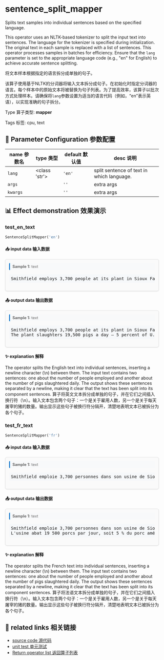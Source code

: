 # sentence_split_mapper

Splits text samples into individual sentences based on the specified language.

This operator uses an NLTK-based tokenizer to split the input text into sentences. The language for the tokenizer is specified during initialization. The original text in each sample is replaced with a list of sentences. This operator processes samples in batches for efficiency. Ensure that the `lang` parameter is set to the appropriate language code (e.g., "en" for English) to achieve accurate sentence splitting.

将文本样本根据指定的语言拆分成单独的句子。

该算子使用基于NLTK的分词器将输入文本拆分成句子。在初始化时指定分词器的语言。每个样本中的原始文本将被替换为句子列表。为了提高效率，该算子以批次方式处理样本。请确保将`lang`参数设置为适当的语言代码（例如，“en”表示英语），以实现准确的句子拆分。

Type 算子类型: **mapper**

Tags 标签: cpu, text

## 🔧 Parameter Configuration 参数配置
| name 参数名 | type 类型 | default 默认值 | desc 说明 |
|--------|------|--------|------|
| `lang` | <class 'str'> | `'en'` | split sentence of text in which language. |
| `args` |  | `''` | extra args |
| `kwargs` |  | `''` | extra args |

## 📊 Effect demonstration 效果演示
### test_en_text
```python
SentenceSplitMapper('en')
```

#### 📥 input data 输入数据
<div class="sample-card" style="border:1px solid #ddd; padding:12px; margin:8px 0; border-radius:6px; background:#fafafa; box-shadow:0 1px 3px rgba(0,0,0,0.1);"><div class="sample-header" style="background:#f8f9fa; padding:4px 8px; margin-bottom:6px; border-radius:3px; font-size:0.9em; color:#666; border-left:3px solid #007acc;"><strong>Sample 1:</strong> text</div><pre style="padding:6px; background:#f6f8fa; border-radius:4px; overflow-x:auto; white-space:pre; word-wrap:normal;">Smithfield employs 3,700 people at its plant in Sioux Falls, South Dakota. The plant slaughters 19,500 pigs a day — 5 percent of U.S. pork.</pre></div>

#### 📤 output data 输出数据
<div class="sample-card" style="border:1px solid #ddd; padding:12px; margin:8px 0; border-radius:6px; background:#fafafa; box-shadow:0 1px 3px rgba(0,0,0,0.1);"><div class="sample-header" style="background:#f8f9fa; padding:4px 8px; margin-bottom:6px; border-radius:3px; font-size:0.9em; color:#666; border-left:3px solid #007acc;"><strong>Sample 1:</strong> text</div><pre style="padding:6px; background:#f6f8fa; border-radius:4px; overflow-x:auto; white-space:pre; word-wrap:normal;">Smithfield employs 3,700 people at its plant in Sioux Falls, South Dakota.
The plant slaughters 19,500 pigs a day — 5 percent of U.S. pork.</pre></div>

#### ✨ explanation 解释
The operator splits the English text into individual sentences, inserting a newline character (\n) between them. The input text contains two sentences: one about the number of people employed and another about the number of pigs slaughtered daily. The output shows these sentences separated by a newline, making it clear that the text has been split into its component sentences.
算子将英文文本拆分成单独的句子，并在它们之间插入换行符（\n）。输入文本包含两个句子：一个是关于雇用人数，另一个是关于每天屠宰的猪的数量。输出显示这些句子被换行符分隔开，清楚地表明文本已被拆分为各个句子。

### test_fr_text
```python
SentenceSplitMapper('fr')
```

#### 📥 input data 输入数据
<div class="sample-card" style="border:1px solid #ddd; padding:12px; margin:8px 0; border-radius:6px; background:#fafafa; box-shadow:0 1px 3px rgba(0,0,0,0.1);"><div class="sample-header" style="background:#f8f9fa; padding:4px 8px; margin-bottom:6px; border-radius:3px; font-size:0.9em; color:#666; border-left:3px solid #007acc;"><strong>Sample 1:</strong> text</div><pre style="padding:6px; background:#f6f8fa; border-radius:4px; overflow-x:auto; white-space:pre; word-wrap:normal;">Smithfield emploie 3,700 personnes dans son usine de Sioux Falls, dans le Dakota du Sud. L&#x27;usine abat 19 500 porcs par jour, soit 5 % du porc américain.</pre></div>

#### 📤 output data 输出数据
<div class="sample-card" style="border:1px solid #ddd; padding:12px; margin:8px 0; border-radius:6px; background:#fafafa; box-shadow:0 1px 3px rgba(0,0,0,0.1);"><div class="sample-header" style="background:#f8f9fa; padding:4px 8px; margin-bottom:6px; border-radius:3px; font-size:0.9em; color:#666; border-left:3px solid #007acc;"><strong>Sample 1:</strong> text</div><pre style="padding:6px; background:#f6f8fa; border-radius:4px; overflow-x:auto; white-space:pre; word-wrap:normal;">Smithfield emploie 3,700 personnes dans son usine de Sioux Falls, dans le Dakota du Sud.
L&#x27;usine abat 19 500 porcs par jour, soit 5 % du porc américain.</pre></div>

#### ✨ explanation 解释
The operator splits the French text into individual sentences, inserting a newline character (\n) between them. The input text contains two sentences: one about the number of people employed and another about the number of pigs slaughtered daily. The output shows these sentences separated by a newline, making it clear that the text has been split into its component sentences.
算子将法语文本拆分成单独的句子，并在它们之间插入换行符（\n）。输入文本包含两个句子：一个是关于雇用人数，另一个是关于每天屠宰的猪的数量。输出显示这些句子被换行符分隔开，清楚地表明文本已被拆分为各个句子。


## 🔗 related links 相关链接
- [source code 源代码](../../../data_juicer/ops/mapper/sentence_split_mapper.py)
- [unit test 单元测试](../../../tests/ops/mapper/test_sentence_split_mapper.py)
- [Return operator list 返回算子列表](../../Operators.md)